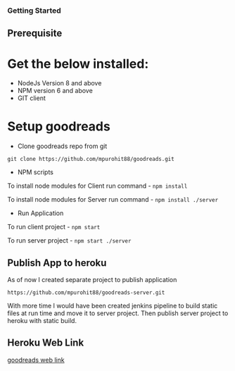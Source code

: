 ### Getting Started

## Prerequisite

# Get the below installed:

- NodeJs Version 8 and above
- NPM version 6 and above
- GIT client

# Setup goodreads 

- Clone goodreads repo from git

``` git clone https://github.com/mpurohit88/goodreads.git ```

- NPM scripts

To install node modules for Client run command - ``` npm install ```

To install node modules for Server run command - ``` npm install ./server ``` 

- Run Application

To run client project - ``` npm start ```

To run server project - ``` npm start ./server ```

## Publish App to heroku

As of now I created separate project to publish application

``` https://github.com/mpurohit88/goodreads-server.git ```

With more time I would have been created jenkins pipeline to build static files at run time and move it to server project.
Then publish server project to heroku with static build.

## Heroku Web Link

[goodreads web link](https://goodreads-test.herokuapp.com)
